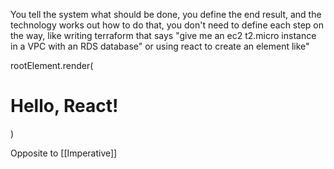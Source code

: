You tell the system what should be done, you define the end result, and the technology works out how to do that, you don't need to define each step on the way, like writing terraform that says "give me an ec2 t2.micro instance in a VPC with an RDS database" or using react to create an element like"

rootElement.render(
<h1 className="header">Hello, React!</h1>
)

Opposite to [[Imperative]] 
